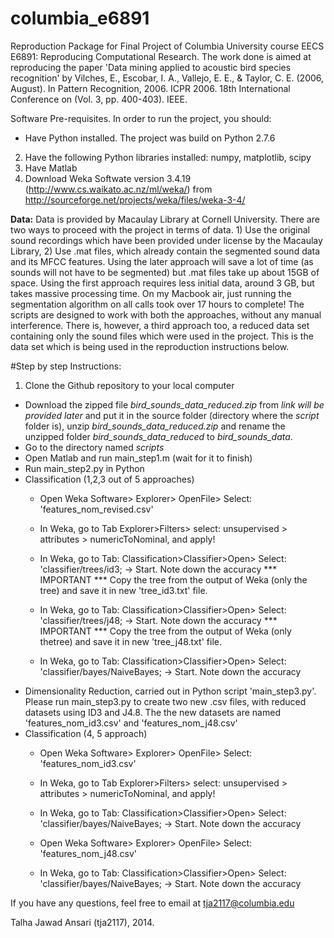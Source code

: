 columbia_e6891
============================

Reproduction Package for Final Project of Columbia University course EECS E6891: Reproducing Computational Research. The work done is aimed at reproducing the paper 'Data mining applied to acoustic bird species recognition' by Vilches, E., Escobar, I. A., Vallejo, E. E., &amp; Taylor, C. E. (2006, August). In Pattern Recognition, 2006. ICPR 2006. 18th International Conference on (Vol. 3, pp. 400-403). IEEE.

Software Pre-requisites. In order to run the project, you should:
* Have Python installed. The project was build on Python 2.7.6
2. Have the following Python libraries installed: numpy, matplotlib, scipy
3. Have Matlab 
4. Download Weka Softwate version 3.4.19 (http://www.cs.waikato.ac.nz/ml/weka/) from http://sourceforge.net/projects/weka/files/weka-3-4/


**Data:**
Data is provided by Macaulay Library at Cornell University. 
There are two ways to proceed with the project in terms of data. 1) Use the original sound recordings which have been provided under license by the Macaulay Library, 2) Use .mat files, which already contain the segmented sound data and its MFCC features. Using the later approach will save a lot of time (as sounds will not have to be segmented) but .mat files take up about 15GB of space. Using the first approach requires less initial data, around 3 GB, but takes massive processing time. On my Macbook air, just running the segmentation algorithm on all calls took over 17 hours to complete! The scripts are designed to work with both the approaches, without any manual interference.
There is, however, a third approach too, a reduced data set containing only the sound files which were used in the project. This is the data set which is being used in the reproduction instructions below.


#Step by step Instructions:
1. Clone the Github repository to your local computer
* Download the zipped file *bird_sounds_data_reduced.zip* from *link will be provided later* and put it in the source folder (directory where the *script* folder is), unzip *bird_sounds_data_reduced.zip* and rename the unzipped folder *bird_sounds_data_reduced* to *bird_sounds_data*.
* Go to the directory named *scripts*
* Open Matlab and run main_step1.m (wait for it to finish)
* Run main_step2.py in Python
* Classification (1,2,3 out of 5 approaches)
  * Open Weka Software> Explorer> OpenFile> Select: 'features_nom_revised.csv'
  * In Weka, go to Tab Explorer>Filters> select: unsupervised > attributes > numericToNominal, and apply!
  
  * In Weka, go to Tab: Classification>Classifier>Open> Select: 'classifier/trees/id3; -> Start. Note down the accuracy *** IMPORTANT *** Copy the tree from the output of Weka (only the tree) and save it in new 'tree_id3.txt' file.
  
  * In Weka, go to Tab: Classification>Classifier>Open> Select: 'classifier/trees/j48; -> Start. Note down the accuracy *** IMPORTANT *** Copy the tree from the output of Weka (only thetree) and save it in new 'tree_j48.txt' file.
  
  * In Weka, go to Tab: Classification>Classifier>Open> Select: 'classifier/bayes/NaiveBayes; -> Start. Note down the accuracy
* Dimensionality Reduction, carried out in Python script 'main_step3.py'. Please run main_step3.py to create two new .csv files, with reduced datasets using ID3 and J4.8. The the new datasets are named 'features_nom_id3.csv' and 'features_nom_j48.csv'
* Classification (4, 5 approach)
    * Open Weka Software> Explorer> OpenFile> Select: 'features_nom_id3.csv'
    * In Weka, go to Tab Explorer>Filters> select: unsupervised > attributes > numericToNominal, and apply!
    * In Weka, go to Tab: Classification>Classifier>Open> Select: 'classifier/bayes/NaiveBayes; -> Start. Note down the accuracy
    
    * Open Weka Software> Explorer> OpenFile> Select: 'features_nom_j48.csv'
    * In Weka, go to Tab: Classification>Classifier>Open> Select: 'classifier/bayes/NaiveBayes; -> Start. Note down the accuracy



If you have any questions, feel free to email at tja2117@columbia.edu

Talha Jawad Ansari (tja2117), 2014.
